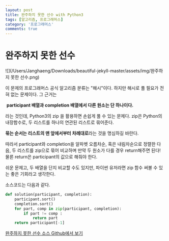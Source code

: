```yaml
---
layout: post
title: 완주하지 못한 선수 with Python3
tags: [알고리즘, 프로그래머스]
category: '프로그래머스'
comments: true
---
```

# 완주하지 못한 선수

![](/Users/Janghaeng/Downloads/beautiful-jekyll-master/assets/img/완주하지 못한 선수.png)

이 문제의 프로그래머스 공식 알고리즘 분류는 "해시"이다. 하지만 해시로 풀 필요가 전혀 없는 문제이다. 그 근거는

​	**participant 배열과 completion 배열에서 다른 원소는 단 하나이다.**

라는 것인데, Python3의 zip 을 활용하면 손쉽게 풀 수 있는 문제다. zip은 Python의 내장함수로, 두 리스트를 하나의 연관된 리스트로 묶어준다.

**묶는 순서는 리스트의 맨 앞에서부터 차례대로**라는 것을 명심하길 바란다.

따라서 participant와 completion을 알파벳 오름차순, 혹은 내림차순으로 정렬한 다음, 두 리스트를 zip으로 묶어 비교하며 만약 두 원소가 다를 경우 return해주면 된다! 물론 return은 participant의 값으로 해줘야 한다. 

쉬운 문제고, 두 배열을 단지 비교할 수도 있지만, 파이썬 유저라면 zip 함수 써볼 수 있는 좋은 기회라고 생각한다.

소스코드는 다음과 같다.

```python
def solution(participant, completion):
    participant.sort()
    completion.sort()
    for part, comp in zip(participant, completion):
        if part != comp :
            return part
    return participant[-1]
```

[완주하지 못한 선수 소스 Github에서 보기](https://github.com/ljh9601/BOJ-Programmers/blob/master/Programmers/Lv1/완주하지%20못한%20선수.py)